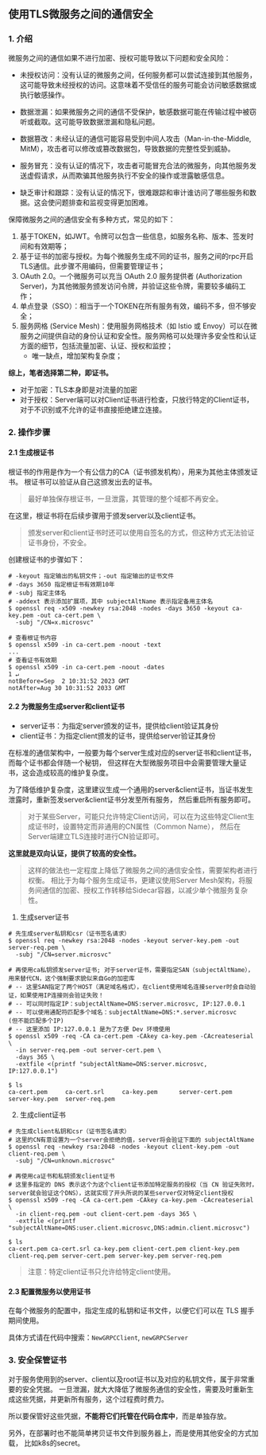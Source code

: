 ## 使用TLS微服务之间的通信安全

### 1. 介绍
微服务之间的通信如果不进行加密、授权可能导致以下问题和安全风险：

- 未授权访问：没有认证的微服务之间，任何服务都可以尝试连接到其他服务，这可能导致未经授权的访问。这意味着不受信任的服务可能会访问敏感数据或执行敏感操作。

- 数据泄漏：如果微服务之间的通信不受保护，敏感数据可能在传输过程中被窃听或截取。这可能导致数据泄漏和隐私问题。

- 数据篡改：未经认证的通信可能容易受到中间人攻击（Man-in-the-Middle, MitM），攻击者可以修改或篡改数据包，导致数据的完整性受到威胁。

- 服务冒充：没有认证的情况下，攻击者可能冒充合法的微服务，向其他服务发送虚假请求，从而欺骗其他服务执行不安全的操作或泄露敏感信息。

- 缺乏审计和跟踪：没有认证的情况下，很难跟踪和审计谁访问了哪些服务和数据。这会使问题排查和监视变得更加困难。

保障微服务之间的通信安全有多种方式，常见的如下：
1. 基于TOKEN，如JWT。令牌可以包含一些信息，如服务名称、版本、签发时间和有效期等；
2. 基于证书的加密与授权。为每个微服务生成不同的证书，服务之间的rpc开启TLS通信。此步骤不用编码，但需要管理证书；
3. OAuth 2.0。一个微服务可以充当 OAuth 2.0 服务提供者 (Authorization Server)，为其他微服务颁发访问令牌，并验证这些令牌，需要较多编码工作；
4. 单点登录（SSO）：相当于一个TOKEN在所有服务有效，编码不多，但不够安全；
5. 服务网格 (Service Mesh)：使用服务网格技术（如 Istio 或 Envoy）可以在微服务之间提供自动的身份认证和安全性。服务网格可以处理许多安全性和认证方面的细节，包括流量加密、认证、授权和监控；
   - 唯一缺点，增加架构复杂度；

**综上，笔者选择第二种，即证书。**

- 对于加密：TLS本身即是对流量的加密
- 对于授权：Server端可以对Client证书进行检查，只放行特定的Client证书，对于不识别或不允许的证书直接拒绝建立连接。

### 2. 操作步骤

#### 2.1 生成根证书
根证书的作用是作为一个有公信力的CA（证书颁发机构），用来为其他主体颁发证书。
根证书可以验证从自己这颁发出去的证书。

>最好单独保存根证书，一旦泄露，其管理的整个域都不再安全。

在这里，根证书将在后续步骤用于颁发server以及client证书。

>颁发server和client证书时还可以使用自签名的方式，但这种方式无法验证证书身份，不安全。

创建根证书的步骤如下：
```shell
# -keyout 指定输出的私钥文件；-out 指定输出的证书文件
# -days 3650 指定根证书有效期10年
# -subj 指定主体名
# -addext 表示添加扩展项，其中 subjectAltName 表示指定备用主体名
$ openssl req -x509 -newkey rsa:2048 -nodes -days 3650 -keyout ca-key.pem -out ca-cert.pem \
  -subj "/CN=x.microsvc"
  
# 查看根证书内容
$ openssl x509 -in ca-cert.pem -noout -text
...
# 查看证书有效期
$ openssl x509 -in ca-cert.pem -noout -dates                                                                                            1 ↵
notBefore=Sep  2 10:31:52 2023 GMT
notAfter=Aug 30 10:31:52 2033 GMT
```

#### 2.2 为微服务生成server和client证书

- server证书：为指定server颁发的证书，提供给client验证其身份
- client证书：为指定client颁发的证书，提供给server验证其身份

在标准的通信架构中，一般要为每个server生成对应的server证书和client证书，而每个证书都会伴随一个秘钥，
但这样在大型微服务项目中会需要管理大量证书，这会造成较高的维护复杂度。

为了降低维护复杂度，这里建议生成一个通用的server&client证书，当证书发生泄露时，重新签发server&client证书分发至所有服务，
然后重启所有服务即可。

>对于某些Server，可能只允许特定Client访问，可以在为这些特定Client生成证书时，设置特定而非通用的CN属性（Common Name），
> 然后在Server端建立TLS连接时进行CN验证即可。


**这里就是双向认证，提供了较高的安全性。**

>这样的做法也一定程度上降低了微服务之间的通信安全性，需要架构者进行权衡。
> 相比于为每个服务生成证书，更建议使用Server Mesh架构，将服务间通信的加密、授权工作转移给Sidecar容器，以减少单个微服务复杂性。

1. 生成server证书

```shell
# 先生成server私钥和csr（证书签名请求）
$ openssl req -newkey rsa:2048 -nodes -keyout server-key.pem -out server-req.pem \
  -subj "/CN=server.microsvc" 
  
# 再使用ca私钥颁发server证书; 对于server证书，需要指定SAN（subjectAltName），用来替代CN，这个强制要求貌似来自Go的加密库
# -- 这里SAN指定了两个HOST（满足域名格式），在client使用域名连接server时会自动验证，如果使用IP连接则会验证失败！
# -- 可以同时指定IP：subjectAltName=DNS:server.microsvc, IP:127.0.0.1
# -- 可以使用通配符匹配多个域名：subjectAltName=DNS:*.server.microsvc    (但不能匹配多个IP)
# -- 这里添加 IP:127.0.0.1 是为了方便 Dev 环境使用
$ openssl x509 -req -CA ca-cert.pem -CAkey ca-key.pem -CAcreateserial \
  -in server-req.pem -out server-cert.pem \
  -days 365 \
  -extfile <(printf "subjectAltName=DNS:server.microsvc, IP:127.0.0.1")

$ ls
ca-cert.pem     ca-cert.srl     ca-key.pem      server-cert.pem server-key.pem  server-req.pem
```

2. 生成client证书

```shell
# 先生成client私钥和csr（证书签名请求）
# 这里的CN有意设置为一个server会拒绝的值，server将会验证下面的 subjectAltName
$ openssl req -newkey rsa:2048 -nodes -keyout client-key.pem -out client-req.pem \
  -subj "/CN=unknown.microsvc"

# 再使用ca证书和私钥颁发client证书
# 这里多指定的 DNS 表示这个为这个client证书添加特定服务的授权（当 CN 验证失败时，server就会验证这个DNS），这就实现了开头所说的某些server仅对特定client授权
$ openssl x509 -req -CA ca-cert.pem -CAkey ca-key.pem -CAcreateserial \
  -in client-req.pem -out client-cert.pem -days 365 \
  -extfile <(printf "subjectAltName=DNS:user.client.microsvc,DNS:admin.client.microsvc")

$ ls
ca-cert.pem ca-cert.srl ca-key.pem client-cert.pem client-key.pem client-req.pem server-cert.pem server-key.pem server-req.pem
```

>注意：特定client证书只允许给特定client使用。

#### 2.3 配置微服务以使用证书
在每个微服务的配置中，指定生成的私钥和证书文件，以便它们可以在 TLS 握手期间使用。

具体方式请在代码中搜索：`NewGRPCClient`, `newGRPCServer`

### 3. 安全保管证书
对于服务使用到的server、client以及root证书以及对应的私钥文件，属于非常重要的安全凭据。
一旦泄漏，就大大降低了微服务通信的安全性，需要及时重新生成这些凭据，并更新所有服务，这个过程费时费力。

所以要保管好这些凭据，**不能将它们托管在代码仓库中**，而是单独存放。

另外，在部署时也不能简单拷贝证书文件到服务器上，而是使用其他安全的方式加载，
比如k8s的secret。
